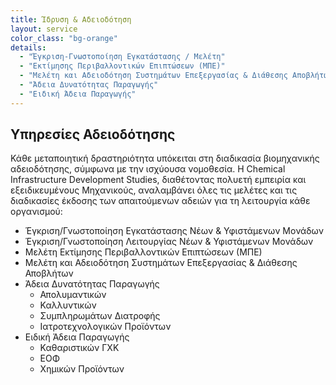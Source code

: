 ```yaml
---
title: Ίδρυση & Αδειοδότηση
layout: service
color_class: "bg-orange"
details:
  - "Έγκριση-Γνωστοποίηση Εγκατάστασης / Μελέτη"
  - "Εκτίμησης Περιβαλλοντικών Επιπτώσεων (ΜΠΕ)"
  - "Μελέτη και Αδειοδότηση Συστημάτων Επεξεργασίας & Διάθεσης Αποβλήτων"
  - "Άδεια Δυνατότητας Παραγωγής"
  - "Ειδική Άδεια Παραγωγής"
---
```


## Υπηρεσίες Αδειοδότησης

Κάθε μεταποιητική δραστηριότητα υπόκειται στη διαδικασία βιομηχανικής αδειοδότησης, σύμφωνα με την ισχύουσα νομοθεσία. H Chemical Infrastructure Development Studies, διαθέτοντας πολυετή εμπειρία και εξειδικευμένους Μηχανικούς, αναλαμβάνει όλες τις μελέτες και τις διαδικασίες έκδοσης των απαιτούμενων αδειών για τη λειτουργία κάθε οργανισμού:

- Έγκριση/Γνωστοποίηση Εγκατάστασης Νέων & Υφιστάμενων Μονάδων
- Έγκριση/Γνωστοποίηση Λειτουργίας Νέων & Υφιστάμενων Μονάδων
- Μελέτη Εκτίμησης Περιβαλλοντικών Επιπτώσεων (ΜΠΕ)
- Μελέτη και Αδειοδότηση Συστημάτων Επεξεργασίας & Διάθεσης Αποβλήτων
- Άδεια Δυνατότητας Παραγωγής
  - Απολυμαντικών
  - Καλλυντικών
  - Συμπληρωμάτων Διατροφής
  - Ιατροτεχνολογικών Προϊόντων
- Ειδική Άδεια Παραγωγής
  - Καθαριστικών ΓΧΚ
  - ΕΟΦ
  - Χημικών Προϊόντων
